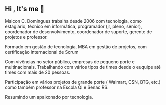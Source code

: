 ## Hi , It's me 👋

 Maicon C. Domingues trabalha desde 2006 com tecnologia, como estagiário, técnico em informática, programador (jr, pleno, sênior), coordenador de desenvolvimento, coordenador de suporte, gerente de projetos e professor.

Formado em gestão de tecnologia, MBA em gestão de projetos, com certificação internacional de Scrum

Com vivências no setor público, empresas de pequeno porte e multinacionais. Trabalhando com vários tipos de times desde o euquipe até times com mais de 20 pessoas.

Participação em vários projetos de grande porte ( Walmart, CSN, BTG, etc.) como também professor na Escola QI e Senac RS.


Resumindo um apaixonado por tecnologia.
